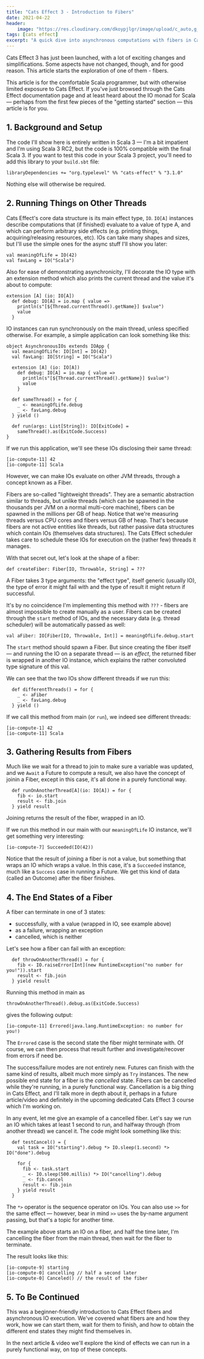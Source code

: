 ```yaml
---
title: "Cats Effect 3 - Introduction to Fibers"
date: 2021-04-22
header:
    image: "https://res.cloudinary.com/dkoypjlgr/image/upload/c_auto,g_auto,h_300,w_1200/f_auto/q_auto:eco/v1715952116/blog_cover_large_phe6ch.jpg"
tags: [cats effect]
excerpt: "A quick dive into asynchronous computations with fibers in Cats Effect 3, written for Scala 3."
---
```


Cats Effect 3 has just been launched, with a lot of exciting changes and simplifications. Some aspects have not changed, though, and for good reason. This article starts the exploration of one of them - fibers.

This article is for the comfortable Scala programmer, but with otherwise limited exposure to Cats Effect. If you've just browsed through the Cats Effect documentation page and at least heard about the IO monad for Scala &mdash; perhaps from the first few pieces of the "getting started" section &mdash; this article is for you.

## 1. Background and Setup

The code I'll show here is entirely written in Scala 3 &mdash; I'm a bit impatient and I'm using Scala 3 RC2, but the code is 100% compatible with the final Scala 3. If you want to test this code in your Scala 3 project, you'll need to add this library to your `build.sbt` file:

```scala3
libraryDependencies += "org.typelevel" %% "cats-effect" % "3.1.0"
```

Nothing else will otherwise be required.

## 2. Running Things on Other Threads

Cats Effect's core data structure is its main effect type, `IO`. `IO[A]` instances describe computations that (if finished) evaluate to a value of type A, and which can perform arbitrary side effects (e.g. printing things, acquiring/releasing resources, etc). IOs can take many shapes and sizes, but I'll use the simple ones for the async stuff I'll show you later:

```scala3
val meaningOfLife = IO(42)
val favLang = IO("Scala")
```

Also for ease of demonstrating asynchronicity, I'll decorate the IO type with an extension method which also prints the current thread and the value it's about to compute:

```scala3
extension [A] (io: IO[A])
  def debug: IO[A] = io.map { value =>
    println(s"[${Thread.currentThread().getName}] $value")
    value
  }
```

IO instances can run synchronously on the main thread, unless specified otherwise. For example, a simple application can look something like this:

```scala3
object AsynchronousIOs extends IOApp {
  val meaningOfLife: IO[Int] = IO(42)
  val favLang: IO[String] = IO("Scala")

  extension [A] (io: IO[A])
    def debug: IO[A] = io.map { value =>
      println(s"[${Thread.currentThread().getName}] $value")
      value
    }

  def sameThread() = for {
    _ <- meaningOfLife.debug
    _ <- favLang.debug
  } yield ()

  def run(args: List[String]): IO[ExitCode] =
    sameThread().as(ExitCode.Success)
}
```

If we run this application, we'll see these IOs disclosing their same thread:

```
[io-compute-11] 42
[io-compute-11] Scala
```

However, we can make IOs evaluate on other JVM threads, through a concept known as a Fiber.

Fibers are so-called "lightweight threads". They are a semantic abstraction similar to threads, but unlike threads (which can be spawned in the thousands per JVM on a normal multi-core machine), fibers can be spawned in the millions per GB of heap. Notice that we're measuring threads versus CPU cores and fibers versus GB of heap. That's because fibers are not active entities like threads, but rather passive data structures which contain IOs (themselves data structures). The Cats Effect scheduler takes care to schedule these IOs for execution on the (rather few) threads it manages.

With that secret out, let's look at the shape of a fiber:

```scala3
def createFiber: Fiber[IO, Throwable, String] = ???
```

A Fiber takes 3 type arguments: the "effect type", itself generic (usually IO), the type of error it might fail with and the type of result it might return if successful.

It's by no coincidence I'm implementing this method with `???` - fibers are almost impossible to create manually as a user. Fibers can be created through the `start` method of IOs, and the necessary data (e.g. thread scheduler) will be automatically passed as well:

```scala3
val aFiber: IO[Fiber[IO, Throwable, Int]] = meaningOfLife.debug.start
```

The `start` method should spawn a Fiber. But since creating the fiber itself &mdash; and running the IO on a separate thread &mdash; is an _effect_, the returned fiber is wrapped in another IO instance, which explains the rather convoluted type signature of this val.

We can see that the two IOs show different threads if we run this:

```scala3
  def differentThreads() = for {
    _ <- aFiber
    _ <- favLang.debug
  } yield ()
```

If we call this method from main (or `run`), we indeed see different threads:

```
[io-compute-1] 42
[io-compute-11] Scala
```

## 3. Gathering Results from Fibers

Much like we wait for a thread to join to make sure a variable was updated, and we `Await` a Future to compute a result, we also have the concept of joinin a Fiber, except in this case, it's all done in a purely functional way.

```scala3
  def runOnAnotherThread[A](io: IO[A]) = for {
    fib <- io.start
    result <- fib.join
  } yield result
```

Joining returns the result of the fiber, wrapped in an IO.

If we run this method in our main with our `meaningOfLife` IO instance, we'll get something very interesting:

```
[io-compute-7] Succeeded(IO(42))
```

Notice that the result of joining a fiber is not a value, but something that wraps an IO which wraps a value. In this case, it's a `Succeeded` instance, much like a `Success` case in running a Future. We get this kind of data (called an Outcome) after the fiber finishes.

## 4. The End States of a Fiber

A fiber can terminate in one of 3 states:

- successfully, with a value (wrapped in IO, see example above)
- as a failure, wrapping an exception
- cancelled, which is neither

Let's see how a fiber can fail with an exception:

```scala3
  def throwOnAnotherThread() = for {
    fib <- IO.raiseError[Int](new RuntimeException("no number for you!")).start
    result <- fib.join
  } yield result
```

Running this method in main as

```scala3
throwOnAnotherThread().debug.as(ExitCode.Success)
```

gives the following output:

```
[io-compute-11] Errored(java.lang.RuntimeException: no number for you!)
```

The `Errored` case is the second state the fiber might terminate with. Of course, we can then process that result further and investigate/recover from errors if need be.

The success/failure modes are not entirely new. Futures can finish with the same kind of results, albeit much more simply as `Try` instances. The new possible end state for a fiber is the _cancelled_ state. Fibers can be cancelled while they're running, in a purely functional way. Cancellation is a big thing in Cats Effect, and I'll talk more in depth about it, perhaps in a future article/video and definitely in the upcoming dedicated Cats Effect 3 course which I'm working on.

In any event, let me give an example of a cancelled fiber. Let's say we run an IO which takes at least 1 second to run, and halfway through (from another thread) we cancel it. The code might look something like this:

```scala3
  def testCancel() = {
    val task = IO("starting").debug *> IO.sleep(1.second) *> IO("done").debug

    for {
      fib <- task.start
      _ <- IO.sleep(500.millis) *> IO("cancelling").debug
      _ <- fib.cancel
      result <- fib.join
    } yield result
  }
```

The `*>` operator is the sequence operator on IOs. You can also use `>>` for the same effect &mdash; however, bear in mind `>>` uses the by-name argument passing, but that's a topic for another time.

The example above starts an IO on a fiber, and half the time later, I'm cancelling the fiber from the main thread, then wait for the fiber to terminate.

The result looks like this:

```
[io-compute-9] starting
[io-compute-0] cancelling // half a second later
[io-compute-0] Canceled() // the result of the fiber
```

## 5. To Be Continued

This was a beginner-friendly introduction to Cats Effect fibers and asynchronous IO execution. We've covered what fibers are and how they work, how we can start them, wait for them to finish, and how to obtain the different end states they might find themselves in.

In the next article & video we'll explore the kind of effects we can run in a purely functional way, on top of these concepts.

